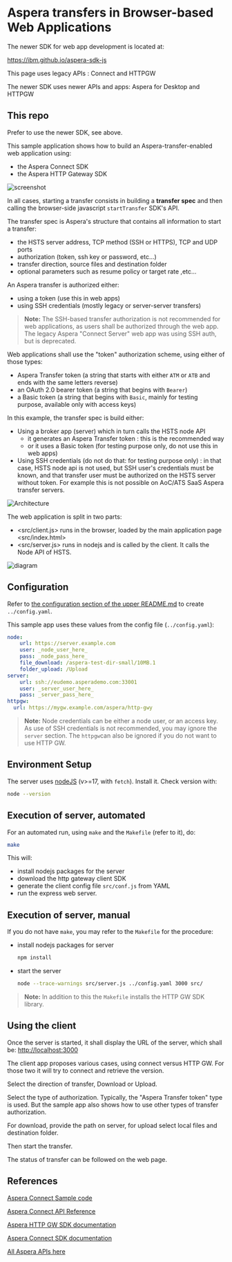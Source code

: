 # Aspera transfers in Browser-based Web Applications

The newer SDK for web app development is located at:

<https://ibm.github.io/aspera-sdk-js>

This page uses legacy APIs : Connect and HTTPGW

The newer SDK uses newer APIs and apps: Aspera for Desktop and HTTPGW

## This repo

Prefer to use the newer SDK, see above.

This sample application shows how to build an Aspera-transfer-enabled web application using:

- the Aspera Connect SDK
- the Aspera HTTP Gateway SDK

![screenshot](doc/screenshot.png)

In all cases, starting a transfer consists in building a **transfer spec** and then calling the browser-side javascript `startTransfer` SDK's API.

The transfer spec is Aspera's structure that contains all information to start a transfer:

- the HSTS server address, TCP method (SSH or HTTPS), TCP and UDP ports
- authorization (token, ssh key or password, etc...)
- transfer direction, source files and destination folder
- optional parameters such as resume policy or target rate ,etc...

An Aspera transfer is authorized either:

- using a token (use this in web apps)
- using SSH credentials (mostly legacy or server-server transfers)

> **Note:** The SSH-based transfer authorization is not recommended for web applications, as users shall be authorized through the web app. The legacy Aspera "Connect Server" web app was using SSH auth, but is deprecated.

Web applications shall use the "token" authorization scheme, using either of those types:

- Aspera Transfer token (a string that starts with either `ATM` or `ATB` and ends with the same letters reverse)
- an OAuth 2.0 bearer token (a string that begins with `Bearer`)
- a Basic token (a string that begins with `Basic`, mainly for testing purpose, available only with access keys)

In this example, the transfer spec is build either:

- Using a broker app (server) which in turn calls the HSTS node API
  - it generates an Aspera Transfer token : this is the recommended way
  - or it uses a Basic token (for testing purpose only, do not use this in web apps)
- Using SSH credentials (do not do that: for testing purpose only) : in that case, HSTS node api is not used, but SSH user's credentials must be known, and that transfer user must be authorized on the HSTS server without token. For example this is not possible on AoC/ATS SaaS Aspera transfer servers.

![Architecture](doc/web_arch.png)

The web application is split in two parts:

- <src/client.js> runs in the browser, loaded by the main application page <src/index.html>
- <src/server.js> runs in nodejs and is called by the client. It calls the Node API of HSTS.

![diagram](doc/diagram.png)

## Configuration

Refer to [the configuration section of the upper README.md](../README.md#configuration-file) to create `../config.yaml`.

This sample app uses these values from the config file (`../config.yaml`):

```yaml
node:
    url: https://server.example.com
    user: _node_user_here_
    pass: _node_pass_here_
    file_download: /aspera-test-dir-small/10MB.1
    folder_upload: /Upload
server:
    url: ssh://eudemo.asperademo.com:33001
    user: _server_user_here_
    pass: _server_pass_here_
httpgw:
  url: https://mygw.example.com/aspera/http-gwy
```

> **Note:** Node credentials can be either a node user, or an access key. As use of SSH credentials is not recommended, you may ignore the `server` section. The `httpgw`can also be ignored if you do not want to use HTTP GW.

## Environment Setup

The server uses [nodeJS](https://nodejs.org/) (v>=17, with `fetch`).
Install it.
Check version with:

```bash
node --version
```

## Execution of server, automated

For an automated run, using `make` and the `Makefile` (refer to it), do:

```bash
make
```

This will:

- install nodejs packages for the server
- download the http gateway client SDK
- generate the client config file `src/conf.js` from YAML
- run the express web server.

## Execution of server, manual

If you do not have `make`, you may refer to the `Makefile` for the procedure:

- install nodejs packages for server

  ```bash
  npm install
  ```

- start the server

  ```bash
  node --trace-warnings src/server.js ../config.yaml 3000 src/
  ```

> **Note:** In addition to this the `Makefile` installs the HTTP GW SDK library.

## Using the client

Once the server is started, it shall display the URL of the server, which shall be: <http://localhost:3000>

The client app proposes various cases, using connect versus HTTP GW.
For those two it will try to connect and retrieve the version.

Select the direction of transfer, Download or Upload.

Select the type of authorization.
Typically, the "Aspera Transfer token" type is used.
But the sample app also shows how to use other types of transfer authorization.

For download, provide the path on server, for upload select local files and destination folder.

Then start the transfer.

The status of transfer can be followed on the web page.

## References

[Aspera Connect Sample code](https://github.com/IBM/aspera-connect-sdk-js)

[Aspera Connect API Reference](https://ibm.github.io/aspera-connect-sdk-js/)

[Aspera HTTP GW SDK documentation](https://developer.ibm.com/apis/catalog?search=%22aspera%20http%22)

[Aspera Connect SDK documentation](https://developer.ibm.com/apis/catalog?search=%22aspera%20connect%22)

[All Aspera APIs here](https://developer.ibm.com/apis/catalog?search=aspera)
